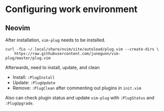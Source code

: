 # Configuring work environment

## Neovim
After installation, `vim-plug` needs to be installed.
```
curl -fLo ~/.local/share/nvim/site/autoload/plug.vim --create-dirs \
    https://raw.githubusercontent.com/junegunn/vim-plug/master/plug.vim
```

Afterwards, need to install, update, and clean
* Install: `:PlugInstall`
* Update: `:PlugUpdate`
* Remove: `:PlugClean` after commenting out plugins in `init.vim`

Also can check plugin status and update `vim-plug` with `:PlugStatus` and
`:PlugUpgrade`.
